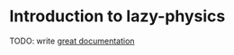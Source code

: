 # Introduction to lazy-physics

TODO: write [great documentation](http://jacobian.org/writing/what-to-write/)
